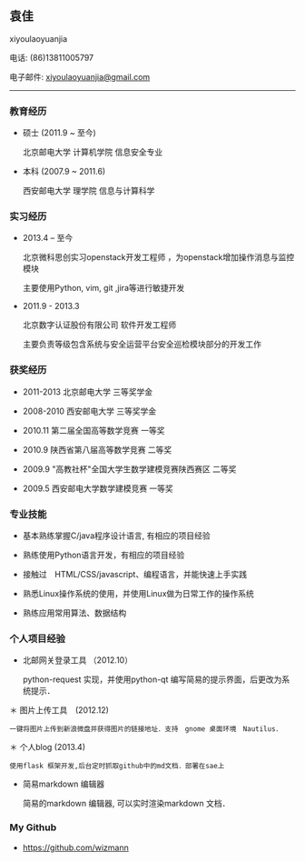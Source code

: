 ## 袁佳
xiyoulaoyuanjia

电话: (86)13811005797

电子邮件: xiyoulaoyuanjia@gmail.com

<hr />

### 教育经历

* 硕士 (2011.9 ~ 至今)
    
    北京邮电大学 计算机学院 信息安全专业
* 本科 (2007.9 ~ 2011.6)
    
    西安邮电大学 理学院 信息与计算科学

### 实习经历

* 2013.4 – 至今

    北京微科思创实习openstack开发工程师 ，为openstack增加操作消息与监控模块

    主要使用Python, vim, git ,jira等进行敏捷开发

* 2011.9 - 2013.3

    北京数字认证股份有限公司 软件开发工程师
    
    主要负责等级包含系统与安全运营平台安全巡检模块部分的开发工作


### 获奖经历

* 2011-2013    北京邮电大学                            三等奖学金

* 2008-2010    西安邮电大学                            三等奖学金

* 2010.11      第二届全国高等数学竞赛                    一等奖

* 2010.9      陕西省第八届高等数学竞赛                   二等奖

* 2009.9      "高教社杯"全国大学生数学建模竞赛陕西赛区   二等奖

* 2009.5      西安邮电大学数学建模竞赛                   一等奖


### 专业技能

* 基本熟练掌握C/java程序设计语言, 有相应的项目经验

* 熟练使用Python语言开发，有相应的项目经验

* 接触过　HTML/CSS/javascript、编程语言，并能快速上手实践

* 熟悉Linux操作系统的使用，并使用Linux做为日常工作的操作系统

* 熟练应用常用算法、数据结构

### 个人项目经验

* 北邮网关登录工具 （2012.10）
    
    python-request 实现，并使用python-qt 编写简易的提示界面，后更改为系统提示．
    
＊ 图片上传工具　(2012.12)
    
    一键将图片上传到新浪微盘并获得图片的链接地址．支持　gnome 桌面环境　Nautilus．

＊ 个人blog (2013.4)

    使用flask 框架开发,后台定时抓取github中的md文档．部署在sae上
    
*  简易markdown 编辑器　

    简易的markdown 编辑器, 可以实时渲染markdown 文档．

### My Github

* https://github.com/wizmann
